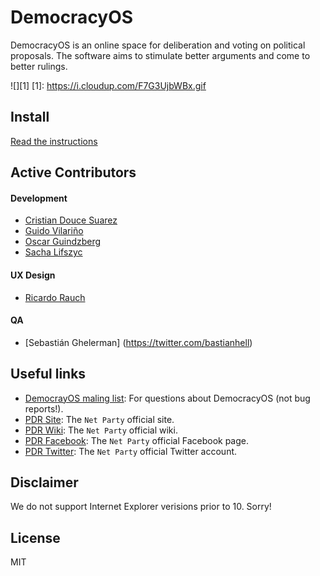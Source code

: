 # DemocracyOS
DemocracyOS is an online space for deliberation and voting on political proposals. The software aims to stimulate better arguments and come to better rulings.

![][1]
[1]: https://i.cloudup.com/F7G3UjbWBx.gif

## Install
[Read the instructions](https://github.com/DemocracyOS/app/wiki/Installation)

## Active Contributors

#### Development

* [Cristian Douce Suarez](http://twitter.com/cristiandouce)
* [Guido Vilariño](http://twitter.com/gvilarino)
* [Oscar Guindzberg](https://github.com/oscarguindzberg)
* [Sacha Lifszyc](https://twitter.com/slifszyc)

#### UX Design

* [Ricardo Rauch](http://twitter.com/gravityonmars)

#### QA

* [Sebastián Ghelerman] (https://twitter.com/bastianhell)

## Useful links

* [DemocrayOS maling list](http://groups.google.com/group/democracyos-app): For questions about DemocracyOS (not bug reports!).
* [PDR Site](http://partidodelared.org): The `Net Party` official site.
* [PDR Wiki](http://wiki.partidodelared.org): The `Net Party` official wiki.
* [PDR Facebook](http://facebook.com/partidodelared): The `Net Party` official Facebook page.
* [PDR Twitter](http://twitter.com/partidodelared): The `Net Party` official Twitter account.

## Disclaimer

We do not support Internet Explorer verisions prior to 10. Sorry!

## License 

MIT
